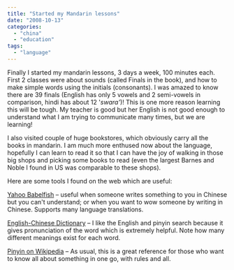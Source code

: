```yaml
---
title: "Started my Mandarin lessons"
date: "2008-10-13"
categories: 
  - "china"
  - "education"
tags: 
  - "language"
---
```


Finally I started my mandarin lessons, 3 days a week, 100 minutes each. First 2 classes were about sounds (called Finals in the book), and how to make simple words using the initials (consonants). I was amazed to know there are 39 finals (English has only 5 vowels and 2 semi-vowels in comparison, hindi has about 12 '_swara'_)! This is one more reason learning this will be tough. My teacher is good but her English is not good enough to understand what I am trying to communicate many times, but we are learning!

I also visited couple of huge bookstores, which obviously carry all the books in mandarin. I am much more enthused now about the language, hopefully I can learn to read it so that I can have the joy of walking in those big shops and picking some books to read (even the largest Barnes and Noble I found in US was comparable to these shops).

Here are some tools I found on the web which are useful:

[Yahoo Babelfish](http://babelfish.yahoo.com/translate_txt) – useful when someone writes something to you in Chinese but you can't understand; or when you want to wow someone by writing in Chinese. Supports many language translations.

[English-Chinese Dictionary](http://www.mandarintools.com/worddict.html) – I like the English and pinyin search because it gives pronunciation of the word which is extremely helpful. Note how many different meanings exist for each word.

[Pinyin on Wikipedia](http://en.wikipedia.org/wiki/Pinyin) – As usual, this is a great reference for those who want to know all about something in one go, with rules and all.
